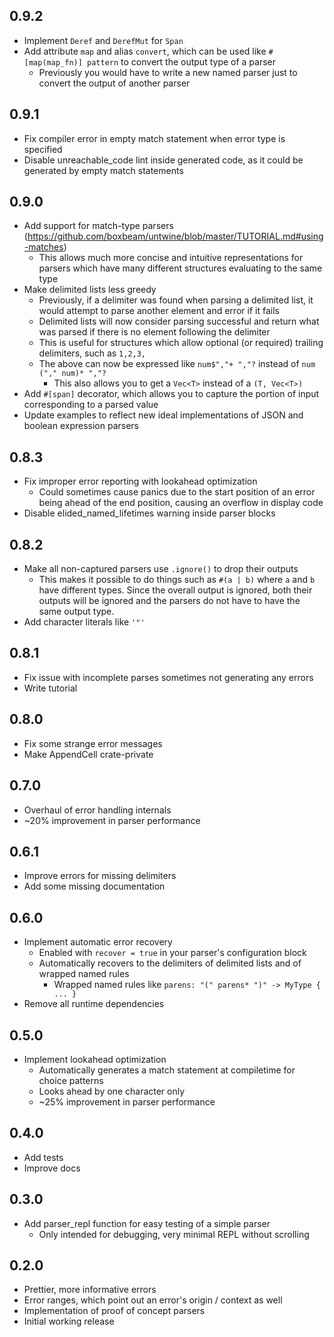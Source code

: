 ## 0.9.2
- Implement `Deref` and `DerefMut` for `Span`
- Add attribute `map` and alias `convert`, which can be used like `#[map(map_fn)] pattern` to convert the output type of a parser
  - Previously you would have to write a new named parser just to convert the output of another parser

## 0.9.1
- Fix compiler error in empty match statement when error type is specified
- Disable unreachable_code lint inside generated code, as it could be generated by empty match statements

## 0.9.0
- Add support for match-type parsers (https://github.com/boxbeam/untwine/blob/master/TUTORIAL.md#using-matches)
  - This allows much more concise and intuitive representations for parsers which have many different structures evaluating to the same type
- Make delimited lists less greedy
  - Previously, if a delimiter was found when parsing a delimited list, it would attempt to parse another element and error if it fails
  - Delimited lists will now consider parsing successful and return what was parsed if there is no element following the delimiter
  - This is useful for structures which allow optional (or required) trailing delimiters, such as `1,2,3,`
  - The above can now be expressed like `num$","+ ","?` instead of `num ("," num)* ","?`
    - This also allows you to get a `Vec<T>` instead of a `(T, Vec<T>)`
- Add `#[span]` decorator, which allows you to capture the portion of input corresponding to a parsed value
- Update examples to reflect new ideal implementations of JSON and boolean expression parsers

## 0.8.3
- Fix improper error reporting with lookahead optimization
  - Could sometimes cause panics due to the start position of an error being ahead of the end position, causing an overflow in display code
- Disable elided_named_lifetimes warning inside parser blocks

## 0.8.2

- Make all non-captured parsers use `.ignore()` to drop their outputs
  - This makes it possible to do things such as `#(a | b)` where `a` and `b` have different types. Since the overall output is ignored, both their outputs will be ignored and the parsers do not have to have the same output type.
- Add character literals like `'"'`

## 0.8.1

- Fix issue with incomplete parses sometimes not generating any errors
- Write tutorial

## 0.8.0

- Fix some strange error messages
- Make AppendCell crate-private

## 0.7.0 

- Overhaul of error handling internals
- ~20% improvement in parser performance

## 0.6.1

- Improve errors for missing delimiters
- Add some missing documentation

## 0.6.0

- Implement automatic error recovery
  - Enabled with `recover = true` in your parser's configuration block
  - Automatically recovers to the delimiters of delimited lists and of wrapped named rules
    - Wrapped named rules like `parens: "(" parens* ")" -> MyType { ... }`
- Remove all runtime dependencies

## 0.5.0

- Implement lookahead optimization
  - Automatically generates a match statement at compiletime for choice patterns
  - Looks ahead by one character only
  - ~25% improvement in parser performance

## 0.4.0

- Add tests
- Improve docs

## 0.3.0

- Add parser_repl function for easy testing of a simple parser
  - Only intended for debugging, very minimal REPL without scrolling

## 0.2.0

- Prettier, more informative errors
- Error ranges, which point out an error's origin / context as well
- Implementation of proof of concept parsers
- Initial working release
